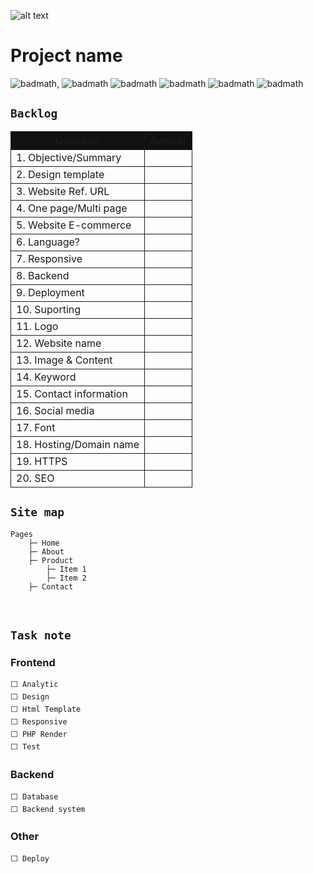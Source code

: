 <style>th,td{border:1px solid !important}th{background:#111}</style>
![alt text](src/img/logo.png)

# Project name
![badmath](https://img.shields.io/static/v1?label=php&message=0%&color=red),
![badmath](https://img.shields.io/static/v1?label=html&message=0%&color=090) 
![badmath](https://img.shields.io/static/v1?label=css&message=0%&color=blue)
![badmath](https://img.shields.io/static/v1?label=js&message=0%&color=white) 
![badmath](https://img.shields.io/static/v1?label=modejs&message=0%&color=yellow) 
![badmath](https://img.shields.io/static/v1?label=react&message=0%&color=green) 



## `Backlog`
Question                        |  Awnser
------------------------------- |----------------------------------------
1.&nbsp;Objective/Summary       | 
2.&nbsp;Design template         | 
3.&nbsp;Website Ref. URL        | 
4.&nbsp;One page/Multi page     | 
5.&nbsp;Website E-commerce      | 
6.&nbsp;Language?               | 
7.&nbsp;Responsive              | 
8.&nbsp;Backend                 | 
9.&nbsp;Deployment              | 
10.&nbsp;Suporting              | 
11.&nbsp;Logo                   | 
12.&nbsp;Website name           | 
13.&nbsp;Image & Content        | 
14.&nbsp;Keyword                | 
15.&nbsp;Contact information    | 
16.&nbsp;Social media           | 
17.&nbsp;Font                   | 
18.&nbsp;Hosting/Domain name    | 
19.&nbsp;HTTPS                  | 
20.&nbsp;SEO                    | 


## `Site map`
```
Pages
    ├─ Home
    ├─ About
    ├─ Product
        ├─ Item 1
        ├─ Item 2
    ├─ Contact
```
<br>


## `Task note`
### **Frontend**
```
⬜️ Analytic
⬜️ Design
⬜️ Html Template
⬜️ Responsive
⬜️ PHP Render
⬜️ Test
```

### **Backend**
```
⬜️ Database
⬜️ Backend system
```

### **Other**
```
⬜️ Deploy
```
